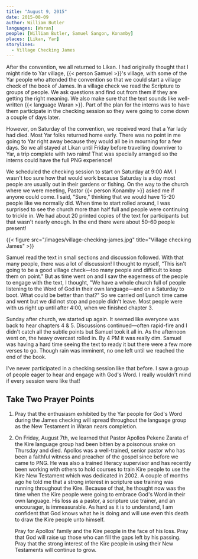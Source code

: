 ```yaml
---
title: "August 9, 2015"
date: 2015-08-09
author: William Butler
languages: [Waran]
people: [William Butler, Samuel Sangon, Konamby]
places: [Likan, Yar]
storylines:
  - Village Checking James
---
```


After the convention, we all returned to Likan. I had originally thought that I might ride to Yar village, {{< person Samuel >}}'s village, with some of the Yar people who attended the convention so that we could start a village check of the book of James. In a village check we read the Scripture to groups of people. We ask questions and find out from them if they are getting the right meaning. We also make sure that the text sounds like well-written {{< language Waran >}}. Part of the plan for the interns was to have them participate in the checking session so they were going to come down a couple of days later.

However, on Saturday of the convention, we received word that a Yar lady had died. Most Yar folks returned home early. There was no point in me going to Yar right away because they would all be in mourning for a few days. So we all stayed at Likan until Friday before travelling downriver to Yar, a trip complete with two rains! That was specially arranged so the interns could have the full PNG experience!

We scheduled the checking session to start on Saturday at 9:00 AM. I wasn't too sure how that would work because Saturday is a day most people are usually out in their gardens or fishing. On the way to the church where we were meeting, Pastor {{< person Konamby >}} asked me if anyone could come. I said, "Sure," thinking that we would have 15-20 people like we normally did. When time to start rolled around, I was surprised to see the church more than half full and people were continuing to trickle in. We had about 20 printed copies of the text for participants but that wasn't nearly enough. In the end there were about 50-60 people present!

{{< figure src="/images/village-checking-james.jpg" title="Village checking James" >}}

Samuel read the text in small sections and discussion followed. With that many people, there was a lot of discussion! I thought to myself, “This isn't going to be a good village check—too many people and difficult to keep them on point.” But as time went on and I saw the eagerness of the people to engage with the text, I thought, "We have a whole church full of people listening to the Word of God in their own language—and on a Saturday to boot. What could be better than that?" So we carried on! Lunch time came and went but we did not stop and people didn't leave. Most people were with us right up until after 4:00, when we finished chapter 3.

Sunday after church, we started up again. It seemed like everyone was back to hear chapters 4 & 5. Discussions continued—often rapid-fire and I didn't catch all the subtle points but Samuel took it all in. As the afternoon went on, the heavy overcast rolled in. By 4 PM it was really dim. Samuel was having a hard time seeing the text to ready it but there were a few more verses to go. Though rain was imminent, no one left until we reached the end of the book.

I've never participated in a checking session like that before. I saw a group of people eager to hear and engage with God's Word. I really wouldn't mind if every session were like that!

## Take Two Prayer Points

1. Pray that the enthusiasm exhibited by the Yar people for God's Word during the James checking will spread throughout the language group as the New Testament in Waran nears completion.

2. On Friday, August 7th, we learned that Pastor Apollos Pekene Zarata of the Kire language group had been bitten by a poisonous snake on Thursday and died. Apollos was a well-trained, senior pastor who has been a faithful witness and preacher of the gospel since before we came to PNG. He was also a trained literacy supervisor and has recently been working with others to hold courses to train Kire people to use the Kire New Testament which was dedicated in 2002. A couple of months ago he told me that a strong interest in scripture use training was running throughout the Kire. Because of that, he thought now was the time when the Kire people were going to embrace God's Word in their own language. His loss as a pastor, a scripture use trainer, and an encourager, is immeasurable. As hard as it is to understand, I am confident that God knows what he is doing and will use even this death to draw the Kire people unto himself.

    Pray for Apollos' family and the Kire people in the face of his loss. Pray that God will raise up those who can fill the gaps left by his passing. Pray that the strong interest of the Kire people in using their New Testaments will continue to grow.

